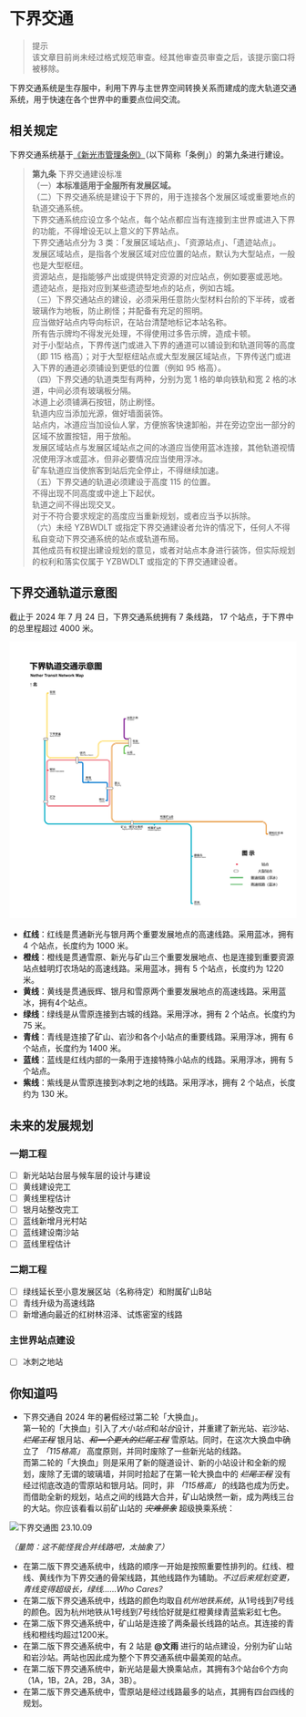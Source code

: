 # 下界交通

> 提示  
该文章目前尚未经过格式规范审查。经其他审查员审查之后，该提示窗口将被移除。

下界交通系统是生存服中，利用下界与主世界空间转换关系而建成的庞大轨道交通系统，用于快速在各个世界中的重要点位间交流。

## 相关规定

下界交通系统基于[《新光市管理条例》](../xinguang_administrative_regulations.md)（以下简称「条例」）的第九条进行建设。

> **第九条** 下界交通建设标准<br>
（一）**本标准适用于全服所有发展区域。**<br>
（二）下界交通系统是建设于下界的，用于连接各个发展区域或重要地点的轨道交通系统。<br>
下界交通系统应设立多个站点，每个站点都应当有连接到主世界或进入下界的功能，不得增设无以上意义的下界站点。<br>
下界交通站点分为 3 类：「发展区域站点」、「资源站点」、「遗迹站点」。<br>
发展区域站点，是指各个发展区域对应位置的站点，默认为大型站点，一般也是大型枢纽。<br>
资源站点，是指能够产出或提供特定资源的对应站点，例如要塞或恶地。<br>
遗迹站点，是指对应到某些遗迹型地点的站点，例如古城。<br>
（三）下界交通站点的建设，必须采用任意防火型材料台阶的下半砖，或者玻璃作为地板，防止刷怪；并配备有充足的照明。<br>
应当做好站点内导向标识，在站台清楚地标记本站名称。<br>
所有告示牌均不得发光处理，不得使用过多告示牌，造成卡顿。<br>
对于小型站点，下界传送门或进入下界的通道可以铺设到和轨道同等的高度（即 115 格高）；对于大型枢纽站点或大型发展区域站点，下界传送门或进入下界的通道必须铺设到更低的位置（例如 95 格高）。<br>
（四）下界交通的轨道类型有两种，分别为宽 1 格的单向铁轨和宽 2 格的冰道，中间必须有玻璃板分隔。<br>
冰道上必须铺满石按钮，防止刷怪。<br>
轨道内应当添加光源，做好墙面装饰。<br>
站点内，冰道应当加设仙人掌，方便旅客快速卸船，并在旁边空出一部分的区域不放置按钮，用于放船。<br>
发展区域站点与发展区域站点之间的冰道应当使用蓝冰连接，其他轨道视情况使用浮冰或蓝冰，但非必要情况应当使用浮冰。<br>
矿车轨道应当使旅客到站后完全停止，不得继续加速。<br>
（五）下界交通的轨道必须建设于高度 115 的位置。<br>
不得出现不同高度或中途上下起伏。<br>
轨道之间不得出现交叉。<br>
对于不符合要求规定的高度应当重新规划，或者应当予以拆除。<br>
（六）未经 YZBWDLT 或指定下界交通建设者允许的情况下，任何人不得私自变动下界交通系统的站点或轨道布局。<br>
其他成员有权提出建设规划的意见，或者对站点本身进行装饰，但实际规划的权利和落实仅属于 YZBWDLT 或指定的下界交通建设者。

## 下界交通轨道示意图

截止于 2024 年 7 月 24 日，下界交通系统拥有 7 条线路， 17 个站点，于下界中的总里程超过 4000 米。

![下界交通（第二版）](../../../assets/SurvivalIII/nether/nether_transit_map.png)

- **红线**：红线是贯通新光与银月两个重要发展地点的高速线路。采用蓝冰，拥有 4 个站点，长度约为 1000 米。
- **橙线**：橙线是贯通雪原、新光与矿山三个重要发展地点、也是连接到重要资源站点蛙明灯农场站的高速线路。采用蓝冰，拥有 5 个站点，长度约为 1220 米。
- **黄线**：黄线是贯通辰辉、银月和雪原两个重要发展地点的高速线路。采用蓝冰，拥有4个站点。
- **绿线**：绿线是从雪原连接到古城的线路。采用浮冰，拥有 2 个站点。长度约为 75 米。
- **青线**：青线是连接了矿山、岩沙和各个小站点的重要线路。采用浮冰，拥有 6 个站点，长度约为 1400 米。
- **蓝线**：蓝线是红线内部的一条用于连接特殊小站点的线路。采用浮冰，拥有 5 个站点。
- **紫线**：紫线是从雪原连接到冰刺之地的线路。采用浮冰，拥有 2 个站点，长度约为 130 米。

## 未来的发展规划

### 一期工程

- [ ] 新光站站台层与候车层的设计与建设
- [ ] 黄线建设完工
- [ ] 黄线里程估计
- [ ] 银月站整改完工
- [ ] 蓝线新增月光村站
- [ ] 蓝线建设南沙站
- [ ] 蓝线里程估计

### 二期工程

- [ ] 绿线延长至小意发展区站（名称待定）和附属矿山B站
- [ ] 青线升级为高速线路
- [ ] 新增通向最近的红树林沼泽、试炼密室的线路

### 主世界站点建设

- [ ] 冰刺之地站

## 你知道吗

- 下界交通自 2024 年的暑假经过第二轮「大换血」。  
第一轮的「大换血」引入了*大小站点*和*站台*设计，并重建了新光站、岩沙站、*~~烂尾工程~~* 银月站、*~~和一个更大的烂尾工程~~* 雪原站。同时，在这次大换血中确立了 *「115格高」* 高度原则，并同时废除了一些新光站的线路。  
而第二轮的「大换血」则是采用了新的隧道设计、新的小站设计和全新的规划，废除了无谓的玻璃墙，并同时拾起了在第一轮大换血中的 *~~烂尾工程~~* 没有经过彻底改造的雪原站和银月站。同时，非 *「115格高」* 的线路也成为历史。而借助全新的规划，站点之间的线路大合并，矿山站焕然一新，成为两线三台的大站。你应该看看以前矿山站的 *~~灾难景象~~* 超级换乘系统：

![下界交通图 23.10.09](../../../assets/SurvivalIII/nether/nether_transit_map_old.png)

*（量筒：这不能怪我合并线路吧，太抽象了）*

- 在第二版下界交通系统中，线路的顺序一开始是按照重要性排列的。红线、橙线、黄线作为下界交通的骨架线路，其他线路作为辅助。*不过后来规划变更，青线变得超级长，绿线......Who Cares?*
- 在第二版下界交通系统中，线路的颜色均取自*杭州地铁系统*，从1号线到7号线的颜色。因为杭州地铁从1号线到7号线恰好就是红橙黄绿青蓝紫彩虹七色。
- 在第二版下界交通系统中，矿山站是连接了两条最长线路的站点。其连接的青线和橙线均超过1200米。
- 在第二版下界交通系统中，有 2 站是 **@文雨** 进行的站点建设，分别为矿山站和岩沙站。两站也因此成为整个下界交通系统中最美观的站点。
- 在第二版下界交通系统中，新光站是最大换乘站点，其拥有3个站台6个方向（1A，1B，2A，2B，3A，3B）。
- 在第二版下界交通系统中，雪原站是经过线路最多的站点，其拥有四台四线的规划。
